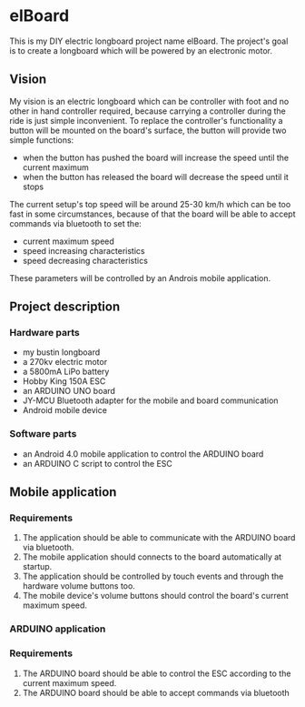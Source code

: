 # elBoard

This is my DIY electric longboard project name elBoard. The project's goal is to create a longboard which will be powered by an electronic motor.

## Vision

My vision is an electric longboard which can be controller with foot and no other in hand controller required, because carrying a controller during the ride is just simple inconvenient.
To replace the controller's functionality a button will be mounted on the board's surface, the button will provide two simple functions:

* when the button has pushed the board will increase the speed until the current maximum
* when the button has released the board will decrease the speed until it stops

The current setup's top speed will be around 25-30 km/h which can be too fast in some circumstances, because of that the board will be able to accept commands via bluetooth to set the:

* current maximum speed
* speed increasing characteristics
* speed decreasing characteristics

These parameters will be controlled by an Androis mobile application.

## Project description

### Hardware parts

* my bustin longboard
* a 270kv electric motor
* a 5800mA LiPo battery
* Hobby King 150A ESC
* an ARDUINO UNO board
* JY-MCU Bluetooth adapter for the mobile and board communication
* Android mobile device

### Software parts

* an Android 4.0 mobile application to control the ARDUINO board
* an ARDUINO C script to control the ESC

## Mobile application

### Requirements

1. The application should be able to communicate with the ARDUINO board via bluetooth.
2. The mobile application should connects to the board automatically at startup.
3. The application should be controlled by touch events and through the hardware volume buttons too.
4. The mobile device's volume buttons should control the board's current maximum speed.

### ARDUINO application

### Requirements

1. The ARDUINO board should be able to control the ESC according to the current maximum speed.
2. The ARDUINO board should be able to accept commands via bluetooth